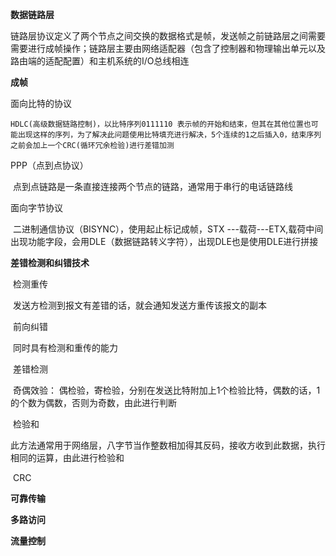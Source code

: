 **数据链路层**

链路层协议定义了两个节点之间交换的数据格式是帧，发送帧之前链路层之间需要需要进行成帧操作；链路层主要由网络适配器（包含了控制器和物理输出单元以及路由端的适配配置）和主机系统的I/O总线相连

**成帧**

面向比特的协议

 	HDLC(高级数据链路控制)，以比特序列0111110 表示帧的开始和结束，但其在其他位置也可能出现这样的序列，为了解决此问题使用比特填充进行解决，5个连续的1之后插入0，结束序列之前会加上一个CRC(循环冗余检验)进行差错加测

PPP（点到点协议）

​	点到点链路是一条直接连接两个节点的链路，通常用于串行的电话链路线

面向字节协议

​	二进制通信协议（BISYNC），使用起止标记成帧，STX ---载荷---ETX,载荷中间出现功能字段，会用DLE（数据链路转义字符），出现DLE也是使用DLE进行拼接

**差错检测和纠错技术**

​	检测重传

​		发送方检测到报文有差错的话，就会通知发送方重传该报文的副本

​	前向纠错

​		同时具有检测和重传的能力

​	差错检测

​		奇偶效验： 偶检验，寄检验，分别在发送比特附加上1个检验比特，偶数的话，1的个数为偶数，否则为奇数，由此进行判断

​	检验和

​		此方法通常用于网络层，八字节当作整数相加得其反码，接收方收到此数据，执行相同的运算，由此进行检验和

​	CRC



**可靠传输**

**多路访问**

**流量控制**

